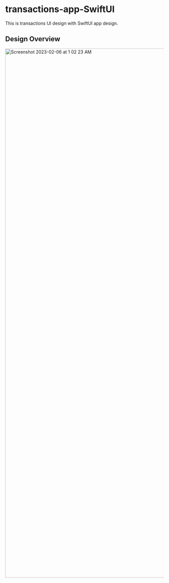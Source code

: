 # transactions-app-SwiftUI
This is transactions UI design with SwiftUI app design.

## Design Overview

<img width="1680" alt="Screenshot 2023-02-06 at 1 02 23 AM" src="https://user-images.githubusercontent.com/76816147/216842145-5a4985bf-5ea1-4d70-a00b-11e843c97444.png">
